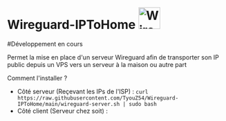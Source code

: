 # Wireguard-IPToHome <img src="https://play-lh.googleusercontent.com/tixGgVipnsaKeGQzykJfgSEhUc_YYMSsr3gwBuPTpXb2F1BKPVzv5OxfCrpS8OAXXh8" alt="WireGuard" width="50"/>
#Développement en cours

Permet la mise en place d'un serveur Wireguard afin de transporter son IP public depuis un VPS vers un serveur à la maison ou autre part

Comment l'installer ? 
 - Côté serveur (Reçevant les IPs de l'ISP) : ```curl https://raw.githubusercontent.com/TyouZ54/Wireguard-IPToHome/main/wireguard-server.sh | sudo bash```
 - Côté client (Serveur chez soit) : 
